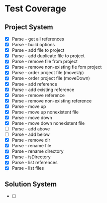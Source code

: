 # Test Coverage #

## Project System ##

* [x] Parse - get all references
* [x] Parse - build options
* [x] Parse - add file to project
* [x] Parse - add duplicate file to project
* [x] Parse - remove file from project
* [x] Parse - remove non-existing fie fom project
* [x] Parse - order project file (moveUp)
* [x] Parse - order project file (moveDown)
* [x] Parse - add reference
* [x] Parse - add existing reference
* [x] Parse - remove reference
* [x] Parse - remove non-existing reference
* [x] Parse - move up
* [x] Parse - move up nonexistent file
* [x] Parse - move down
* [x] Parse - move down nonexistent file
* [ ] Parse - add above
* [ ] Parse - add below
* [x] Parse - remove dir
* [x] Parse - rename file
* [x] Parse - rename directory
* [x] Parse - isDirectory
* [x] Parse - list references
* [x] Parse - list files

## Solution System ##

* [ ] 
